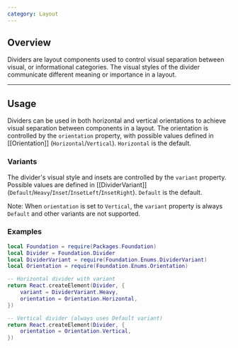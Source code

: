 ```yaml
---
category: Layout
---
```


## Overview

Dividers are layout components used to control visual separation between visual, or informational categories. The visual styles of the divider communicate different meaning or importance in a layout.

---

## Usage

Dividers can be used in both horizontal and vertical orientations to achieve visual separation between components in a layout. The orientation is controlled by the `orientation` property, with possible values defined in [[Orientation]] (`Horizontal`/`Vertical`). `Horizontal` is the default.

### Variants

The divider's visual style and insets are controlled by the `variant` property. Possible values are defined in [[DividerVariant]] (`Default`/`Heavy`/`Inset`/`InsetLeft`/`InsetRight`). `Default` is the default.

Note: When `orientation` is set to `Vertical`, the `variant` property is always `Default` and other variants are not supported.

### Examples

```lua
local Foundation = require(Packages.Foundation)
local Divider = Foundation.Divider
local DividerVariant = require(Foundation.Enums.DividerVariant)
local Orientation = require(Foundation.Enums.Orientation)

-- Horizontal divider with variant
return React.createElement(Divider, {
	variant = DividerVariant.Heavy,
	orientation = Orientation.Horizontal,
})

-- Vertical divider (always uses Default variant)
return React.createElement(Divider, {
	orientation = Orientation.Vertical,
})
```
